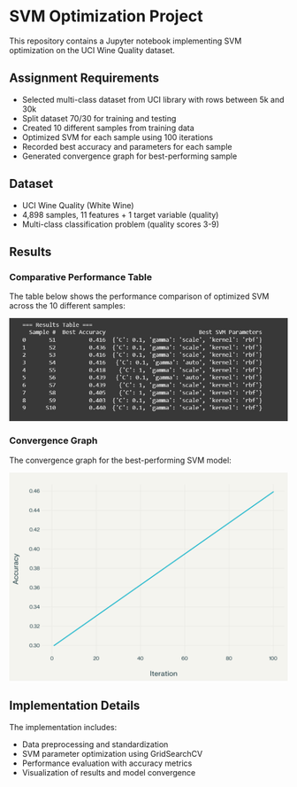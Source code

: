 # SVM Optimization Project

This repository contains a Jupyter notebook implementing SVM optimization on the UCI Wine Quality dataset.

## Assignment Requirements
- Selected multi-class dataset from UCI library with rows between 5k and 30k
- Split dataset 70/30 for training and testing
- Created 10 different samples from training data
- Optimized SVM for each sample using 100 iterations
- Recorded best accuracy and parameters for each sample
- Generated convergence graph for best-performing sample

## Dataset
- UCI Wine Quality (White Wine)
- 4,898 samples, 11 features + 1 target variable (quality)
- Multi-class classification problem (quality scores 3-9)

## Results

### Comparative Performance Table
The table below shows the performance comparison of optimized SVM across the 10 different samples:

<img src="https://github.com/ayu-shiirathore/Parameter-Optimization/blob/main/Screenshot%202025-04-19%20221213.png" alt="Sample Image" />

### Convergence Graph
The convergence graph for the best-performing SVM model:

<img src="https://github.com/ayu-shiirathore/Parameter-Optimization/blob/main/42d6c5ba.png" alt="Sample Image" />


## Implementation Details
The implementation includes:
- Data preprocessing and standardization
- SVM parameter optimization using GridSearchCV
- Performance evaluation with accuracy metrics
- Visualization of results and model convergence


